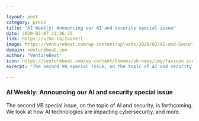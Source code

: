 ```yaml
---

layout: post
category: press
title: "AI Weekly: Announcing our AI and security special issue"
date: 2020-02-07 21:36:35
link: https://vrhk.co/2vaze1l
image: https://venturebeat.com/wp-content/uploads/2020/02/AI-and-Security-header.png?w=1200&strip=all
domain: venturebeat.com
author: "VentureBeat"
icon: https://venturebeat.com/wp-content/themes/vb-news/img/favicon.ico
excerpt: "The second VB special issue, on the topic of AI and security, is forthcoming. We look at how AI technologies are impacting cybersecurity, and more."

---
```


### AI Weekly: Announcing our AI and security special issue

The second VB special issue, on the topic of AI and security, is forthcoming. We look at how AI technologies are impacting cybersecurity, and more.